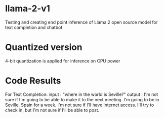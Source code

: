 # llama-2-v1
Testing and creating end point inference of Llama 2 open source model for text completion and chatbot 

# Quantized version
4-bit quantization is applied for inference on CPU power

# Code Results
For Text Completion:
input : "where in the world is Seville?"
output : I'm not sure if I'm going to be able to make it to the next meeting. I'm going to be in Seville, Spain for a week. I'm not sure if I'll have internet access. I'll try to check in, but I'm not sure if I'll be able to post.
